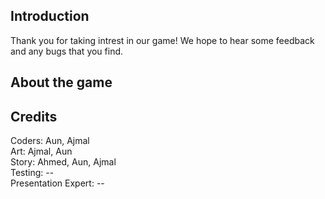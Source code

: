 ## Introduction
Thank you for taking intrest in our game! We hope to hear some feedback and any bugs that you find.

## About the game


## Credits
Coders: Aun, Ajmal <br>
Art: Ajmal, Aun <br>
Story: Ahmed, Aun, Ajmal <br>
Testing: -- <br>
Presentation Expert: -- <br>


